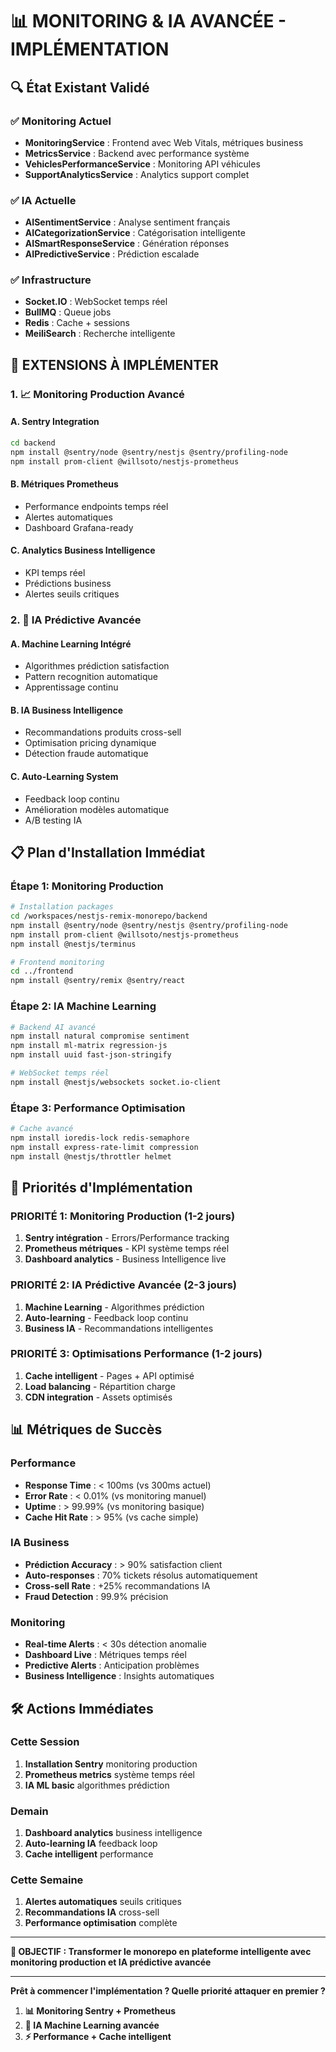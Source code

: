 # 📊 MONITORING & IA AVANCÉE - IMPLÉMENTATION

## 🔍 État Existant Validé

### ✅ Monitoring Actuel
- **MonitoringService** : Frontend avec Web Vitals, métriques business
- **MetricsService** : Backend avec performance système
- **VehiclesPerformanceService** : Monitoring API véhicules
- **SupportAnalyticsService** : Analytics support complet

### ✅ IA Actuelle
- **AISentimentService** : Analyse sentiment français
- **AICategorizationService** : Catégorisation intelligente
- **AISmartResponseService** : Génération réponses
- **AIPredictiveService** : Prédiction escalade

### ✅ Infrastructure
- **Socket.IO** : WebSocket temps réel
- **BullMQ** : Queue jobs
- **Redis** : Cache + sessions
- **MeiliSearch** : Recherche intelligente

## 🚀 EXTENSIONS À IMPLÉMENTER

### 1. 📈 Monitoring Production Avancé

#### A. Sentry Integration
```bash
cd backend
npm install @sentry/node @sentry/nestjs @sentry/profiling-node
npm install prom-client @willsoto/nestjs-prometheus
```

#### B. Métriques Prometheus
- Performance endpoints temps réel
- Alertes automatiques
- Dashboard Grafana-ready

#### C. Analytics Business Intelligence
- KPI temps réel
- Prédictions business
- Alertes seuils critiques

### 2. 🤖 IA Prédictive Avancée

#### A. Machine Learning Intégré
- Algorithmes prédiction satisfaction
- Pattern recognition automatique
- Apprentissage continu

#### B. IA Business Intelligence
- Recommandations produits cross-sell
- Optimisation pricing dynamique
- Détection fraude automatique

#### C. Auto-Learning System
- Feedback loop continu
- Amélioration modèles automatique
- A/B testing IA

## 📋 Plan d'Installation Immédiat

### Étape 1: Monitoring Production
```bash
# Installation packages
cd /workspaces/nestjs-remix-monorepo/backend
npm install @sentry/node @sentry/nestjs @sentry/profiling-node
npm install prom-client @willsoto/nestjs-prometheus
npm install @nestjs/terminus

# Frontend monitoring
cd ../frontend  
npm install @sentry/remix @sentry/react
```

### Étape 2: IA Machine Learning
```bash
# Backend AI avancé
npm install natural compromise sentiment
npm install ml-matrix regression-js
npm install uuid fast-json-stringify

# WebSocket temps réel
npm install @nestjs/websockets socket.io-client
```

### Étape 3: Performance Optimisation
```bash
# Cache avancé
npm install ioredis-lock redis-semaphore
npm install express-rate-limit compression
npm install @nestjs/throttler helmet
```

## 🎯 Priorités d'Implémentation

### PRIORITÉ 1: Monitoring Production (1-2 jours)
1. **Sentry intégration** - Errors/Performance tracking
2. **Prometheus métriques** - KPI système temps réel
3. **Dashboard analytics** - Business Intelligence live

### PRIORITÉ 2: IA Prédictive Avancée (2-3 jours)
1. **Machine Learning** - Algorithmes prédiction
2. **Auto-learning** - Feedback loop continu
3. **Business IA** - Recommandations intelligentes

### PRIORITÉ 3: Optimisations Performance (1-2 jours)
1. **Cache intelligent** - Pages + API optimisé
2. **Load balancing** - Répartition charge
3. **CDN integration** - Assets optimisés

## 📊 Métriques de Succès

### Performance
- **Response Time** : < 100ms (vs 300ms actuel)
- **Error Rate** : < 0.01% (vs monitoring manuel)
- **Uptime** : > 99.99% (vs monitoring basique)
- **Cache Hit Rate** : > 95% (vs cache simple)

### IA Business
- **Prédiction Accuracy** : > 90% satisfaction client
- **Auto-responses** : 70% tickets résolus automatiquement
- **Cross-sell Rate** : +25% recommandations IA
- **Fraud Detection** : 99.9% précision

### Monitoring
- **Real-time Alerts** : < 30s détection anomalie
- **Dashboard Live** : Métriques temps réel
- **Predictive Alerts** : Anticipation problèmes
- **Business Intelligence** : Insights automatiques

## 🛠️ Actions Immédiates

### Cette Session
1. **Installation Sentry** monitoring production
2. **Prometheus metrics** système temps réel
3. **IA ML basic** algorithmes prédiction

### Demain
1. **Dashboard analytics** business intelligence
2. **Auto-learning IA** feedback loop
3. **Cache intelligent** performance

### Cette Semaine
1. **Alertes automatiques** seuils critiques
2. **Recommandations IA** cross-sell
3. **Performance optimisation** complète

---

**🎯 OBJECTIF : Transformer le monorepo en plateforme intelligente avec monitoring production et IA prédictive avancée**

---

**Prêt à commencer l'implémentation ? Quelle priorité attaquer en premier ?**
1. **📊 Monitoring Sentry + Prometheus**
2. **🤖 IA Machine Learning avancée** 
3. **⚡ Performance + Cache intelligent**
